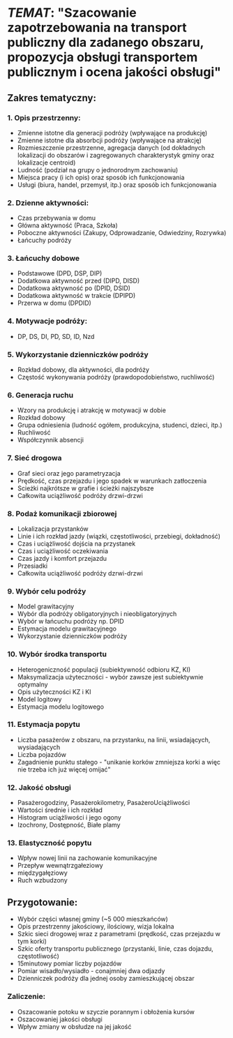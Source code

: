 
# _TEMAT_: "Szacowanie zapotrzebowania na transport publiczny dla zadanego obszaru, propozycja obsługi transportem publicznym i ocena jakości obsługi"


## Zakres tematyczny:

### 1.	 Opis przestrzenny:
*	Zmienne istotne dla generacji podróży (wpływające na produkcję)
*	Zmienne istotne dla absorbcji podróży (wpływające na atrakcję)
*	Rozmieszczenie przestrzenne, agregacja danych (od dokładnych lokalizacji do obszarów i zagregowanych charakterystyk gminy oraz lokalizacje centroid)
* Ludność (podział na grupy o jednorodnym zachowaniu)
* Miejsca pracy (i ich opis) oraz sposób ich funkcjonowania
* Usługi (biura, handel, przemysł, itp.) oraz sposób ich funkcjonowania
### 2.	 Dzienne aktywności:
*	Czas przebywania w domu
*	Główna aktywność (Praca, Szkoła)
*	Poboczne aktywności (Zakupy, Odprowadzanie, Odwiedziny, Rozrywka)
* Łańcuchy podróży
### 3. Łańcuchy dobowe
* Podstawowe (DPD, DSP, DIP)
* Dodatkowa aktywność przed (DIPD, DISD)
* Dodatkowa aktywność po (DPID, DSID)
* Dodatkowa aktywność w trakcie (DPIPD)
* Przerwa w domu (DPDID)
### 4. Motywacje podróży:
* DP, DS, DI, PD, SD, ID, Nzd
### 5. Wykorzystanie dzienniczków podróży
* Rozkład dobowy, dla aktywności, dla podróży
* Częstość wykonywania podróży (prawdopodobieństwo, ruchliwość)
### 6. Generacja ruchu
* Wzory na produkcję i atrakcję w motywacji w dobie
* Rozkład dobowy
* Grupa odniesienia (ludność ogółem, produkcyjna, studenci, dzieci, itp.)
* Ruchliwość
* Współczynnik absencji
### 7. Sieć drogowa
* Graf sieci oraz jego parametryzacja
* Prędkość, czas przejazdu i jego spadek w warunkach zatłoczenia
* Scieżki najkrótsze w grafie i ścieżki najszybsze
* Całkowita uciążliwość podróży drzwi-drzwi
### 8. Podaż komunikacji zbiorowej
* Lokalizacja przystanków
* Linie i ich rozkład jazdy (wiązki, częstotliwości, przebiegi, dokładność)
* Czas i uciążliwość dojścia na przystanek
* Czas i uciążliwość oczekiwania
* Czas jazdy i komfort przejazdu
* Przesiadki 
* Całkowita uciążliwość podróży dzrwi-drzwi
### 9. Wybór celu podróży
* Model grawitacyjny
* Wybór dla podróży obligatoryjnych i nieobligatoryjnych
* Wybór w łańcuchu podróży np. DPID
* Estymacja modelu grawitacyjnego
* Wykorzystanie dzienniczków podróży
### 10. Wybór środka transportu
* Heterogeniczność populacji (subiektywność odbioru KZ, KI)
* Maksymalizacja użyteczności - wybór zawsze jest subiektywnie optymalny
* Opis użyteczności KZ i KI
* Model logitowy
* Estymacja modelu logitowego
### 11. Estymacja popytu
* Liczba pasażerów z obszaru, na przystanku, na linii, wsiadających, wysiadających
* Liczba pojazdów
* Zagadnienie punktu stałego - "unikanie korków zmniejsza korki a więc nie trzeba ich już więcej omijać"
### 12. Jakość obsługi
* Pasażerogodziny, Pasażerokilometry, PasażeroUciążliwości
* Wartości średnie i ich rozkład
* Histogram uciążliwości i jego ogony
* Izochrony, Dostępność, Białe plamy
### 13. Elastyczność popytu
* Wpływ nowej linii na zachowanie komunikacyjne
* Przepływ wewnątrzgałeziowy
* międzygałęziowy
* Ruch wzbudzony


## Przygotowanie:
* Wybór części własnej gminy (~5 000 mieszkańców)
* Opis przestrzenny jakościowy, ilościowy, wizja lokalna
* Szkic sieci drogowej wraz z parametrami (prędkość, czas przejazdu w tym korki)
* Szkic oferty transportu publicznego (przystanki, linie, czas dojazdu, częstotliwość)
* 15minutowy pomiar liczby pojazdów
* Pomiar wisadło/wysiadło - conajmniej dwa odjazdy
* Dzienniczek podróży dla jednej osoby zamieszkującej obszar


### Zaliczenie:
* Oszacowanie potoku w szyczie porannym i obłożenia kursów
* Oszacowaniej jakości obsługi
* Wpływ zmiany w obsłudze na jej jakość 
